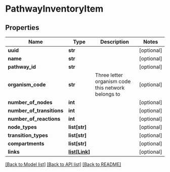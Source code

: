 # PathwayInventoryItem

## Properties
Name | Type | Description | Notes
------------ | ------------- | ------------- | -------------
**uuid** | **str** |  | [optional] 
**name** | **str** |  | [optional] 
**pathway_id** | **str** |  | [optional] 
**organism_code** | **str** | Three letter organism code this network belongs to | [optional] 
**number_of_nodes** | **int** |  | [optional] 
**number_of_transitions** | **int** |  | [optional] 
**number_of_reactions** | **int** |  | [optional] 
**node_types** | **list[str]** |  | [optional] 
**transition_types** | **list[str]** |  | [optional] 
**compartments** | **list[str]** |  | [optional] 
**links** | [**list[Link]**](Link.md) |  | [optional] 

[[Back to Model list]](../README.md#documentation-for-models) [[Back to API list]](../README.md#documentation-for-api-endpoints) [[Back to README]](../README.md)

